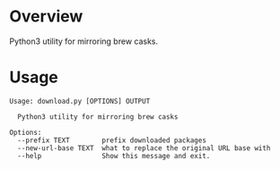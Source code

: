# Overview

Python3 utility for mirroring brew casks.

# Usage

```
Usage: download.py [OPTIONS] OUTPUT

  Python3 utility for mirroring brew casks

Options:
  --prefix TEXT        prefix downloaded packages
  --new-url-base TEXT  what to replace the original URL base with
  --help               Show this message and exit.
```
